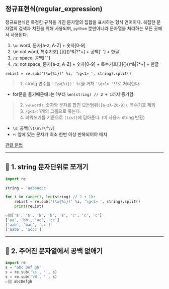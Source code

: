 ## 정규표현식(regular_expression)
정규표현식은 특정한 규칙을 가진 문자열의 집합을 표시하는 형식 언어이다.
복잡한 문자열의 검색과 치환을 위해 사용되며, `python` 뿐만아니라 문자열을 처리하는 모든 곳에서 사용된다.

1. `\w`: word, 문자[a-z, A-Z] + 숫자[0-9]
2. `\W`: not word, 특수기호[.[]{}()\^&|?*+] + 공백[' '] + 한글
3. `/s`: space, 공백[' ']
4. `/S`: not space, 문자[a-z, A-Z] + 숫자[0-9] + 특수기호[.[]{}()\^&|?*+] + 한글

`reList = re.sub('(\w{%i})' %i, '\g<1> ', string).split()`

>1. string 변수를 `'(\w{%i})' %i`을 거쳐 `'\g<1> '`으로 처리한다.
  * for문을 돌기때문에 i는 1부터 `len(string) // 2 + 1`까지 증가함.
>2. `\w(word)`: 숫자와 문자를 합친 모든범위`([a-zA-Z0-9])`, 특수기호 제외
>3. `/g<1>`: 1개의 그룹으로 묶는다.
>4. 띄워쓰기를 기준으로 `[list]`에 담아준다. (미 사용시 string 반환)

* `\s`: 공백`[\t\n\r\f\v]`
* `+`: 앞에 있는 문자가 최소 한번 이상 반복되어야 매치

<a href='https://nachwon.github.io/regular-expressions/'>관련 문법</a>

---

## 📍 1. string 문자단위로 쪼개기
```python
import re

string = 'aabbaccc'

for i in range(1, len(string) // 2 + 1):
    reList = re.sub('(\w{%i})' %i, '\g<1> ', string).split()
    print(reList)

👉🏽['a', 'a', 'b', 'b', 'a', 'c', 'c', 'c']
['aa', 'bb', 'ac', 'cc']
['aab', 'bac', 'cc']
['aabb', 'accc']
```

---
## 📍 2. 주어진 문자열에서 공백 없애기

```python
import re
s = 'abc Def gh'
s = re.sub('\s', '', s)
s = re.sub('\W', '', s)
👉🏽 abcDefgh
```